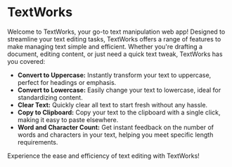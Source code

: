 # TextWorks

Welcome to TextWorks, your go-to text manipulation web app! Designed to streamline your text editing tasks, TextWorks offers a range of features to make managing text simple and efficient. Whether you're drafting a document, editing content, or just need a quick text tweak, TextWorks has you covered:

- **Convert to Uppercase:** Instantly transform your text to uppercase, perfect for headings or emphasis.
- **Convert to Lowercase:** Easily change your text to lowercase, ideal for standardizing content.
- **Clear Text:** Quickly clear all text to start fresh without any hassle.
- **Copy to Clipboard:** Copy your text to the clipboard with a single click, making it easy to paste elsewhere.
- **Word and Character Count:** Get instant feedback on the number of words and characters in your text, helping you meet specific length requirements.

Experience the ease and efficiency of text editing with TextWorks!
